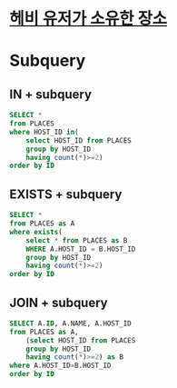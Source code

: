 # [헤비 유저가 소유한 장소](https://school.programmers.co.kr/learn/courses/30/lessons/77487)
# Subquery 
## IN + subquery
~~~sql
SELECT *
from PLACES
where HOST_ID in(
    select HOST_ID from PLACES
    group by HOST_ID
    having count(*)>=2)
order by ID
~~~
## EXISTS + subquery
~~~sql
SELECT *
from PLACES as A
where exists(
    select * from PLACES as B
    WHERE A.HOST_ID = B.HOST_ID
    group by HOST_ID
    having count(*)>=2)
order by ID
~~~

## JOIN + subquery
~~~sql
SELECT A.ID, A.NAME, A.HOST_ID
from PLACES as A,
    (select HOST_ID from PLACES
    group by HOST_ID
    having count(*)>=2) as B
where A.HOST_ID=B.HOST_ID
order by ID
~~~
